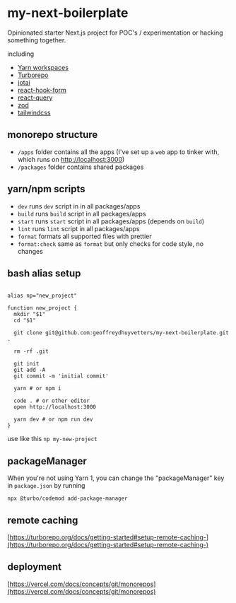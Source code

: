 # my-next-boilerplate

Opinionated starter Next.js project for POC's / experimentation or hacking something together.

including

- [Yarn workspaces](https://classic.yarnpkg.com/lang/en/docs/workspaces/)
- [Turborepo](https://turborepo.org/)
- [jotai](https://jotai.org/docs/introduction)
- [react-hook-form](https://react-hook-form.com/api/useform)
- [react-query](https://react-query.tanstack.com/overview)
- [zod](https://github.com/colinhacks/zod)
- [tailwindcss](https://tailwindcss.com/docs)

## monorepo structure

- `/apps` folder contains all the apps (I've set up a `web` app to tinker with, which runs on [http://localhost:3000](http://localhost:3000))
- `/packages` folder contains shared packages

## yarn/npm scripts

- `dev` runs `dev` script in in all packages/apps
- `build` runs `build` script in all packages/apps
- `start` runs `start` script in all packages/apps (depends on `build`)
- `lint` runs `lint` script in all packages/apps
- `format` formats all supported files with prettier
- `format:check` same as `format` but only checks for code style, no changes

## bash alias setup

```

alias np="new_project"

function new_project {
  mkdir "$1"
  cd "$1"

  git clone git@github.com:geoffreydhuyvetters/my-next-boilerplate.git .

  rm -rf .git

  git init
  git add -A
  git commit -m 'initial commit'

  yarn # or npm i

  code . # or other editor
  open http://localhost:3000

  yarn dev # or npm run dev
}

```

use like this `np my-new-project`

## packageManager

When you're not using Yarn 1, you can change the "packageManager" key in `package.json` by running

`npx @turbo/codemod add-package-manager`

## remote caching

[https://turborepo.org/docs/getting-started#setup-remote-caching-](https://turborepo.org/docs/getting-started#setup-remote-caching-)

## deployment

[https://vercel.com/docs/concepts/git/monorepos](https://vercel.com/docs/concepts/git/monorepos)
